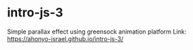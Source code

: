 # intro-js-3
Simple parallax effect using greensock animation platform
Link: https://ahonyo-israel.github.io/intro-js-3/
